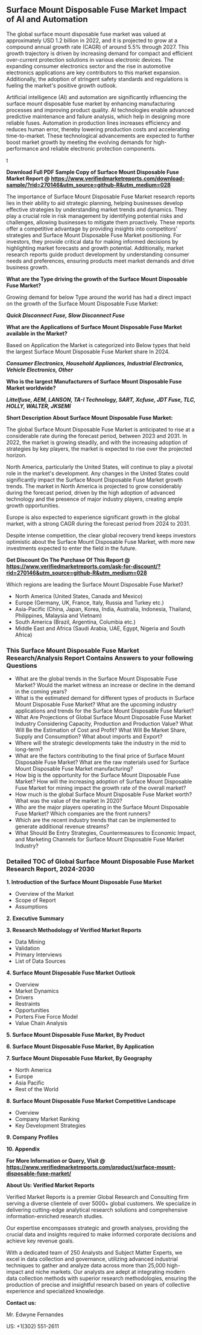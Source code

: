 <h2>Surface Mount Disposable Fuse Market Impact of AI and Automation</h2><p>The global surface mount disposable fuse market was valued at approximately USD 1.2 billion in 2022, and it is projected to grow at a compound annual growth rate (CAGR) of around 5.5% through 2027. This growth trajectory is driven by increasing demand for compact and efficient over-current protection solutions in various electronic devices. The expanding consumer electronics sector and the rise in automotive electronics applications are key contributors to this market expansion. Additionally, the adoption of stringent safety standards and regulations is fueling the market's positive growth outlook.</p><p>Artificial intelligence (AI) and automation are significantly influencing the surface mount disposable fuse market by enhancing manufacturing processes and improving product quality. AI technologies enable advanced predictive maintenance and failure analysis, which help in designing more reliable fuses. Automation in production lines increases efficiency and reduces human error, thereby lowering production costs and accelerating time-to-market. These technological advancements are expected to further boost market growth by meeting the evolving demands for high-performance and reliable electronic protection components.</p>t</p><p id="" class=""><strong>Download Full PDF Sample Copy of Surface Mount Disposable Fuse Market Report @ <a href="https://www.verifiedmarketreports.com/download-sample/?rid=270146&utm_source=github-R&utm_medium=028" target="_blank">https://www.verifiedmarketreports.com/download-sample/?rid=270146&utm_source=github-R&utm_medium=028</a></strong></p><p>The importance of&nbsp;Surface Mount Disposable Fuse Market research reports lies in their ability to aid strategic planning, helping businesses develop effective strategies by understanding market trends and dynamics. They play a crucial role in risk management by identifying potential risks and challenges, allowing businesses to mitigate them proactively. These reports offer a competitive advantage by providing insights into competitors' strategies and Surface Mount Disposable Fuse Market positioning. For investors, they provide critical data for making informed decisions by highlighting market forecasts and growth potential. Additionally, market research reports guide product development by understanding consumer needs and preferences, ensuring products meet market demands and drive business growth.</p><p><strong>What are the&nbsp;Type driving the growth of the Surface Mount Disposable Fuse Market?</strong></p><p id="" class="">Growing demand for below Type around the world has had a direct impact on the growth of the Surface Mount Disposable Fuse Market:</p><em><strong>Quick Disconnect Fuse, Slow Disconnect Fuse</strong></em></p><strong>What are the&nbsp;Applications&nbsp;of Surface Mount Disposable Fuse Market available in the Market?</strong></p><p id="" class="">Based on Application the Market is categorized into Below types that held the largest Surface Mount Disposable Fuse Market share In 2024.</p><em><strong>Consumer Electronics, Household Appliances, Industrial Electronics, Vehicle Electronics, Other</strong></em></p><strong>Who is the largest Manufacturers of Surface Mount Disposable Fuse Market worldwide?</strong></p><p><em><strong>Littelfuse, AEM, LANSON, TA-I Technology, SART, Xcfuse, JDT Fuse, TLC, HOLLY, WALTER, JKSEMI</strong></em></p><p id="" class=""><strong>Short Description About Surface Mount Disposable Fuse Market:</strong></p><p>The global Surface Mount Disposable Fuse Market is anticipated to rise at a considerable rate during the forecast period, between 2023 and 2031. In 2022, the market is growing steadily, and with the increasing adoption of strategies by key players, the market is expected to rise over the projected horizon.</p><p>North America, particularly the United States, will continue to play a pivotal role in the market's development. Any changes in the United States could significantly impact the Surface Mount Disposable Fuse Market growth trends. The market in North America is projected to grow considerably during the forecast period, driven by the high adoption of advanced technology and the presence of major industry players, creating ample growth opportunities.</p><p>Europe is also expected to experience significant growth in the global market, with a strong CAGR during the forecast period from 2024 to 2031.</p><p>Despite intense competition, the clear global recovery trend keeps investors optimistic about the Surface Mount Disposable Fuse Market, with more new investments expected to enter the field in the future.</p><p id="" class=""><strong>Get Discount On The Purchase Of This Report @ <a href="https://www.verifiedmarketreports.com/ask-for-discount/?rid=270146&utm_source=github-R&utm_medium=028" target="_blank">https://www.verifiedmarketreports.com/ask-for-discount/?rid=270146&utm_source=github-R&utm_medium=028</a></strong></p>Which regions are leading the Surface Mount Disposable Fuse Market?</p><ul><li>North America (United States, Canada and Mexico)</li><li>Europe (Germany, UK, France, Italy, Russia and Turkey etc.)</li><li>Asia-Pacific (China, Japan, Korea, India, Australia, Indonesia, Thailand, Philippines, Malaysia and Vietnam)</li><li>South America (Brazil, Argentina, Columbia etc.)</li><li>Middle East and Africa (Saudi Arabia, UAE, Egypt, Nigeria and South Africa)</li></ul><h3 id="" class="">This Surface Mount Disposable Fuse Market Research/Analysis Report Contains Answers to your following Questions</h3><ul><li>What are the global trends in the Surface Mount Disposable Fuse Market? Would the market witness an increase or decline in the demand in the coming years?</li><li>What is the estimated demand for different types of products in Surface Mount Disposable Fuse Market? What are the upcoming industry applications and trends for the Surface Mount Disposable Fuse Market?</li><li>What Are Projections of Global Surface Mount Disposable Fuse Market Industry Considering Capacity, Production and Production Value? What Will Be the Estimation of Cost and Profit? What Will Be Market Share, Supply and Consumption? What about imports and Export?</li><li>Where will the strategic developments take the industry in the mid to long-term?</li><li>What are the factors contributing to the final price of Surface Mount Disposable Fuse Market? What are the raw materials used for Surface Mount Disposable Fuse Market manufacturing?</li><li>How big is the opportunity for the Surface Mount Disposable Fuse Market? How will the increasing adoption of Surface Mount Disposable Fuse Market for mining impact the growth rate of the overall market?</li><li>How much is the global Surface Mount Disposable Fuse Market worth? What was the value of the market In 2020?</li><li>Who are the major players operating in the Surface Mount Disposable Fuse Market? Which companies are the front runners?</li><li>Which are the recent industry trends that can be implemented to generate additional revenue streams?</li><li>What Should Be Entry Strategies, Countermeasures to Economic Impact, and Marketing Channels for Surface Mount Disposable Fuse Market Industry?</li></ul><h3 id="" class="">Detailed TOC of Global Surface Mount Disposable Fuse Market Research Report, 2024-2030</h3><p id="" class=""><strong>1. Introduction of the Surface Mount Disposable Fuse Market</strong></p><ul><li>Overview of the Market</li><li>Scope of Report</li><li>Assumptions</li></ul><p id="" class=""><strong>2. Executive Summary</strong></p><p id="" class=""><strong>3. Research Methodology of Verified Market Reports</strong></p><ul><li>Data Mining</li><li>Validation</li><li>Primary Interviews</li><li>List of Data Sources</li></ul><p id="" class=""><strong>4. Surface Mount Disposable Fuse Market Outlook</strong></p><ul><li>Overview</li><li>Market Dynamics</li><li>Drivers</li><li>Restraints</li><li>Opportunities</li><li>Porters Five Force Model</li><li>Value Chain Analysis</li></ul><p id="" class=""><strong>5. Surface Mount Disposable Fuse Market, By Product</strong></p><p id="" class=""><strong>6. Surface Mount Disposable Fuse Market, By Application</strong></p><p id="" class=""><strong>7. Surface Mount Disposable Fuse Market, By Geography</strong></p><ul><li>North America</li><li>Europe</li><li>Asia Pacific</li><li>Rest of the World</li></ul><p id="" class=""><strong>8. Surface Mount Disposable Fuse Market Competitive Landscape</strong></p><ul><li>Overview</li><li>Company Market Ranking</li><li>Key Development Strategies</li></ul><p id="" class=""><strong>9. Company Profiles</strong></p><p id="" class=""><strong>10. Appendix</strong></p><p id="" class=""><strong>For More Information or Query, Visit @ <a href="https://www.verifiedmarketreports.com/product/surface-mount-disposable-fuse-market/" target="_blank">https://www.verifiedmarketreports.com/product/surface-mount-disposable-fuse-market/</a></strong></p><p id="" class=""><strong>About Us: Verified Market Reports</strong></p><p id="" class="">Verified Market Reports is a premier Global Research and Consulting firm serving a diverse clientele of over 5000+ global customers. We specialize in delivering cutting-edge analytical research solutions and comprehensive information-enriched research studies.</p><p id="" class="">Our expertise encompasses strategic and growth analyses, providing the crucial data and insights required to make informed corporate decisions and achieve key revenue goals.</p><p id="" class="">With a dedicated team of 250 Analysts and Subject Matter Experts, we excel in data collection and governance, utilizing advanced industrial techniques to gather and analyze data across more than 25,000 high-impact and niche markets. Our analysts are adept at integrating modern data collection methods with superior research methodologies, ensuring the production of precise and insightful research based on years of collective experience and specialized knowledge.</p><p id="" class=""><strong>Contact us:</strong></p><p id="" class="">Mr. Edwyne Fernandes</p><p id="" class="">US: +1(302) 551-2611</p>